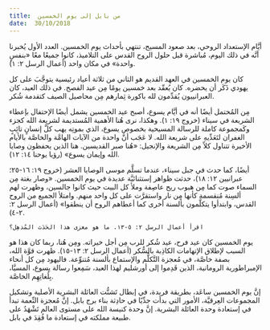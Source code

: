 ```yaml
---
title:  من بابل إلى يوم الخمسين
date:  30/10/2018
---
```


أيَّام الإستعداد الروحي، بعد صعود المسيح، تنتهي بأحداث يوم الخمسين. العدد الأول يُخبرنا أنَّه في ذلك اليوم، مُباشرة قبل حلول الروح القدس على التلاميذ، كانوا جميعًا معًا «بنفسٍ واحدة» في مكان واحد (أعمال الرسل ٢: ١).

كان يوم الخمسين في العهد القديم هو الثاني من ثلاثة أعياد رئيسية يتوجَّبَ على كل يهودي ذَكَر أن يحضره. كان يُعقّد بعد خمسين يومًا مِن عيد الفصح. في ذلك العيد، كان العبرانييون يُقدِّمون لله باكورة ثِمارهم مِن محاصيل الصيف كتقدمة شُكر.

مِن المُحتمل أيضًا أنه في أيَّام يسوع، أصبح عيد الخمسين يشمل أيضًا الإحتفال بإعطاء الشريعة في سيناء (خروج ١٩: ١). وهكذا، نرى هُنا الأهمية المُستديمة لشريعة الله كجزء وكَمجموعة كاملة للرسالة المسيحية بخصوص يسوع، الذي بموتِه يهب كلَّ إنسانٍ تائِبٍ الغفران لتَعَدِّيهِ على شريعة الله. لا عَجَب أنَّ واحدة من الآيات الهامَّة والخاصَّة بالأيام الأخيرة تتناول كلاً مِن الشريعة والإنجيل: «هُنا صبر القديسين. هنا الذين يحفظون وصايا الله وإيمان يسوع» (رؤيا يوحنا ١٤: ١٢).

أيضًا، كما حدث في جبل سيناء، عندما تسلَّم موسى الوصايا العشر (خروج ١٩: ١٦-٢٥؛ عبرانيين ١٢: ١٨)، حدثت ظواهر إستثنائيَّة عديدة في يوم الخمسين. «وصار بغتة مِن السماء صوت كما مِن هبوب ريح عاصِفة وملأ كل البيت حيث كانوا جالسين، وظهرت لهم ألسِنة مُنقسمة كأنها مِن نار واستقرَّت على كل واحد منهم. وامتلأ الجميع من الروح القدس، وابتدأوا يتكلَّمون بألسنة أخرى كما أعطاهم الروح أن ينطقوا» (أعمال الرسل ٢: ٢-٤).

`اقرأ أعمال الرسل ٢: ٥-١٣. ما هو مغزى هذا الحَدَث المُذهِل؟`

يوم الخمسين كان عيد فرح، عيد شُكر للرب مِن أجل خيراته. ومِن هُنا، ربما كان هذا هو السبب لإطلاق الإتهامات الكاذِبة بالسُّكر (أعمال الرسل ٢: ١٣-١٥). ظهرت قوَّة الله، بصفة خاصَّة، في مُعجزة التَّكلُّم والإستماع بألسنة مُتنوِّعة. فاليهود مِن كل أنحاء الإمبراطورية الرومانية، الذين قَدِموا إلى أورشليم لهذا العيد، سَمِعوا رسالة يسوع، المسيَّا، بِلُغاتِهِم الخاصَّة.

إنَّ يوم الخمسين ساعَد، بطريقة فريدة، في إبطال تَشتُّت العائلة البشرية الأصلية وتشكيل المجموعات العِرقيَّة، الأمور التي بدأت جدِّيًا في حادِثة بناء برج بابل. إنَّ مُعجزة النِّعمة تبدأ في إستعادة وحدة العائلة البشرية. إنَّ وحدة كنيسة الله على مستوى العالم تَشْهَدُ على طبيعة مملكته في إستعادة ما فُقِدَ في بابل.